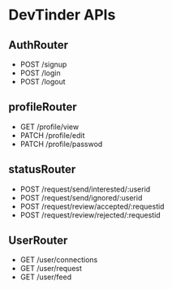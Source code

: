 # DevTinder APIs

## AuthRouter
 - POST /signup
 - POST /login
 - POST /logout


## profileRouter
 - GET     /profile/view
 - PATCH   /profile/edit
 - PATCH   /profile/passwod


## statusRouter
 - POST   /request/send/interested/:userid
 - POST   /request/send/ignored/:userid
 - POST   /request/review/accepted/:requestid
 - POST   /request/review/rejected/:requestid


## UserRouter
 - GET    /user/connections
 - GET    /user/request
 - GET    /user/feed 